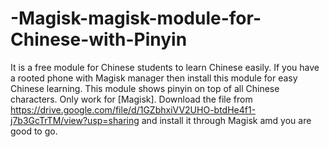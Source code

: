 # -Magisk-magisk-module-for-Chinese-with-Pinyin
It is a free module for Chinese students to learn Chinese easily. If you have a rooted phone with Magisk manager then install this module for easy Chinese learning. This module shows pinyin on top of all Chinese characters. Only work for [Magisk].
Download the file from https://drive.google.com/file/d/1GZbhxiVV2UHO-btdHe4f1-j7b3GcTrTM/view?usp=sharing and install it through Magisk amd you are good to go.
